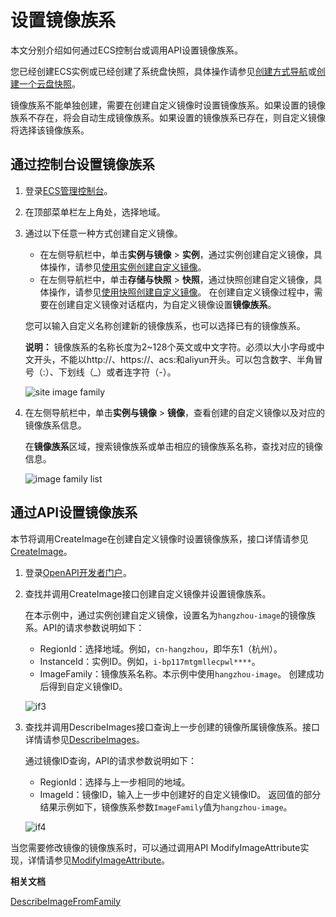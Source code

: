 # 设置镜像族系

本文分别介绍如何通过ECS控制台或调用API设置镜像族系。

您已经创建ECS实例或已经创建了系统盘快照，具体操作请参见[创建方式导航](/cn.zh-CN/实例/创建实例/创建方式导航.md)或[创建一个云盘快照](/cn.zh-CN/快照/使用快照/创建一个云盘快照.md)。

镜像族系不能单独创建，需要在创建自定义镜像时设置镜像族系。如果设置的镜像族系不存在，将会自动生成镜像族系。如果设置的镜像族系已存在，则自定义镜像将选择该镜像族系。

## 通过控制台设置镜像族系

1.  登录[ECS管理控制台](https://ecs.console.aliyun.com)。

2.  在顶部菜单栏左上角处，选择地域。

3.  通过以下任意一种方式创建自定义镜像。

    -   在左侧导航栏中，单击**实例与镜像** \> **实例**，通过实例创建自定义镜像，具体操作，请参见[使用实例创建自定义镜像](/cn.zh-CN/镜像/自定义镜像/创建自定义镜像/使用实例创建自定义镜像.md)。
    -   在左侧导航栏中，单击**存储与快照** \> **快照**，通过快照创建自定义镜像，具体操作，请参见[使用快照创建自定义镜像](/cn.zh-CN/镜像/自定义镜像/创建自定义镜像/使用快照创建自定义镜像.md)。
    在创建自定义镜像过程中，需要在创建自定义镜像对话框内，为自定义镜像设置**镜像族系**。

    您可以输入自定义名称创建新的镜像族系，也可以选择已有的镜像族系。

    **说明：** 镜像族系的名称长度为2~128个英文或中文字符。必须以大小字母或中文开头，不能以http://、https://、acs:和aliyun开头。可以包含数字、半角冒号（:）、下划线（\_）或者连字符（-）。

    ![site image family](https://static-aliyun-doc.oss-accelerate.aliyuncs.com/assets/img/zh-CN/3425209951/p132249.png)

4.  在左侧导航栏中，单击**实例与镜像** \> **镜像**，查看创建的自定义镜像以及对应的镜像族系信息。

    在**镜像族系**区域，搜索镜像族系或单击相应的镜像族系名称，查找对应的镜像信息。

    ![image family list](https://static-aliyun-doc.oss-accelerate.aliyuncs.com/assets/img/zh-CN/2674955061/p132256.png)


## 通过API设置镜像族系

本节将调用CreateImage在创建自定义镜像时设置镜像族系，接口详情请参见[CreateImage](/cn.zh-CN/API参考/镜像/CreateImage.md)。

1.  登录[OpenAPI开发者门户](https://next.api.aliyun.com/api/Ecs/2014-05-26)。

2.  查找并调用CreateImage接口创建自定义镜像并设置镜像族系。

    在本示例中，通过实例创建自定义镜像，设置名为`hangzhou-image`的镜像族系。API的请求参数说明如下：

    -   RegionId：选择地域。例如，`cn-hangzhou`，即华东1（杭州）。
    -   InstanceId：实例ID。例如，`i-bp117mtgmllecpwl****`。
    -   ImageFamily：镜像族系名称。本示例中使用`hangzhou-image`。
    创建成功后得到自定义镜像ID。

    ![if3](https://static-aliyun-doc.oss-accelerate.aliyuncs.com/assets/img/zh-CN/3425209951/p93616.png)

3.  查找并调用DescribeImages接口查询上一步创建的镜像所属镜像族系。接口详情请参见[DescribeImages](/cn.zh-CN/API参考/镜像/DescribeImages.md)。

    通过镜像ID查询，API的请求参数说明如下：

    -   RegionId：选择与上一步相同的地域。
    -   ImageId：镜像ID，输入上一步中创建好的自定义镜像ID。
    返回值的部分结果示例如下，镜像族系参数`ImageFamily`值为`hangzhou-image`。

    ![if4](https://static-aliyun-doc.oss-accelerate.aliyuncs.com/assets/img/zh-CN/3425209951/p93624.png)


当您需要修改镜像的镜像族系时，可以通过调用API ModifyImageAttribute实现，详情请参见[ModifyImageAttribute](/cn.zh-CN/API参考/镜像/ModifyImageAttribute.md)。

**相关文档**  


[DescribeImageFromFamily](/cn.zh-CN/API参考/镜像/DescribeImageFromFamily.md)

